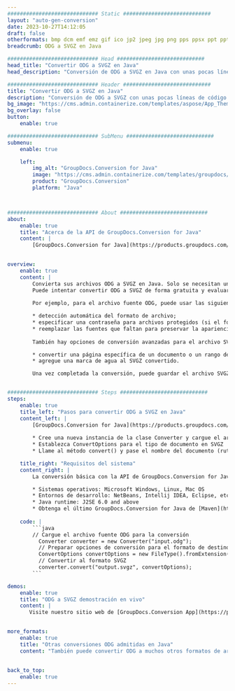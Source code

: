 ```yaml
---
############################# Static ############################
layout: "auto-gen-conversion"
date: 2023-10-27T14:12:05
draft: false
otherformats: bmp dcm emf emz gif ico jp2 jpeg jpg png pps ppsx ppt pptx psb psd svg svgz tga tif tiff webp wmf wmz
breadcrumb: ODG a SVGZ en Java

############################# Head ############################
head_title: "Convertir ODG a SVGZ en Java"
head_description: "Conversión de ODG a SVGZ en Java con unas pocas líneas de código. Convierta más de 160 formatos de archivo con la API de conversión de documentos de GroupDocs para Java"

############################# Header ############################
title: "Convertir ODG a SVGZ en Java"
description: "Conversión de ODG a SVGZ con unas pocas líneas de código Java"
bg_image: "https://cms.admin.containerize.com/templates/aspose/App_Themes/V3/images/bg/header1.png"
bg_overlay: false
button:
    enable: true

############################# SubMenu ############################
submenu:
    enable: true

    left:
        img_alt: "GroupDocs.Conversion for Java"
        image: "https://cms.admin.containerize.com/templates/groupdocs/images/product-logos/90x90-noborder/groupdocs-conversion-java.png"
        product: "GroupDocs.Conversion"
        platform: "Java"



############################# About ############################
about:
    enable: true
    title: "Acerca de la API de GroupDocs.Conversion for Java"
    content: |
        [GroupDocs.Conversion for Java](https://products.groupdocs.com/conversion/java/) es una API de conversión de formato de archivo avanzada para convertir entre formatos populares de imagen y documento como Microsoft Office, OpenDocument, PDF, HTML, correo electrónico, CAD. y mucho más con solo unas pocas líneas de código. La API nativa detecta automáticamente los formatos de los documentos originales y ofrece muchas opciones para personalizar los documentos convertidos. Junto con la función de extraer información de un documento, también admite el almacenamiento en caché de los resultados de la conversión en el disco local de forma predeterminada. Sin embargo, se puede admitir cualquier tipo de almacenamiento en caché mediante la implementación de las interfaces adecuadas: Amazon S3, Dropbox, Google Drive, Windows Azure, Reddis o cualquier otra.
    

overview:
    enable: true
    content: |
        Convierta sus archivos ODG a SVGZ en Java. Solo se necesitan un par de líneas de código Java en cualquier plataforma de su elección, como Windows, Linux, macOS.
        Puede intentar convertir ODG a SVGZ de forma gratuita y evaluar la calidad de los resultados de la conversión. Junto con los sencillos scripts de conversión de archivos, puede probar opciones más sofisticadas para cargar el archivo de origen ODG y almacenar la salida SVGZ. 
        
        Por ejemplo, para el archivo fuente ODG, puede usar las siguientes opciones de carga:

        * detección automática del formato de archivo;
        * especificar una contraseña para archivos protegidos (si el formato de archivo lo admite);
        * reemplazar las fuentes que faltan para preservar la apariencia del documento.
        
        También hay opciones de conversión avanzadas para el archivo SVGZ:

        * convertir una página específica de un documento o un rango de páginas;
        * agregue una marca de agua al SVGZ convertido.

        Una vez completada la conversión, puede guardar el archivo SVGZ en su ruta de archivo local o en cualquier almacenamiento de terceros, como FTP, Amazon S3, Google Drive, Dropbox, etc. Tenga en cuenta que para convertir ODG a SVGZ, no necesita instalar ningún software adicional, como MS Office, Open Office, Adobe Acrobat Reader, etc.


############################# Steps ############################
steps:
    enable: true
    title_left: "Pasos para convertir ODG a SVGZ en Java"
    content_left: |
        [GroupDocs.Conversion for Java](https://products.groupdocs.com/conversion/java/) permite a los desarrolladores convertir fácilmente el archivo ODG a SVGZ con unas pocas líneas de código.
        
        * Cree una nueva instancia de la clase Converter y cargue el archivo ODG con la ruta completa
        * Establezca ConvertOptions para el tipo de documento en SVGZ
        * Llame al método convert() y pase el nombre del documento (ruta completa) y el formato (SVGZ) como parámetro

    title_right: "Requisitos del sistema"
    content_right: |
        La conversión básica con la API de GroupDocs.Conversion for Java se puede realizar con solo unas pocas líneas de código. Nuestras API son compatibles con todas las principales plataformas y sistemas operativos. Antes de ejecutar el código a continuación, asegúrese de tener instalados los siguientes requisitos previos en su sistema.

        * Sistemas operativos: Microsoft Windows, Linux, Mac OS
        * Entornos de desarrollo: NetBeans, Intellij IDEA, Eclipse, etc.
        * Java runtime: J2SE 6.0 and above
        * Obtenga el último GroupDocs.Conversion for Java de [Maven](https://repository.groupdocs.com/webapp/#/artifacts/browse/tree/General/repo/com/groupdocs/groupdocs-conversion)
         
    code: |
        ```java    
        // Cargue el archivo fuente ODG para la conversión
          Converter converter = new Converter("input.odg");
          // Preparar opciones de conversión para el formato de destino SVGZ
          ConvertOptions convertOptions = new FileType().fromExtension("svgz").getConvertOptions();
          // Convertir al formato SVGZ
          converter.convert("output.svgz", convertOptions);
        ```

demos:
    enable: true
    title: "ODG a SVGZ demostración en vivo"
    content: |
       Visite nuestro sitio web de [GroupDocs.Conversion App](https://products.groupdocs.app/conversion/family) y pruebe la conversión de ODG a SVGZ ahora. La demostración gratuita tiene los siguientes beneficios
          

more_formats:
    enable: true
    title: "Otras conversiones ODG admitidas en Java"
    content: "También puede convertir ODG a muchos otros formatos de archivo. Consulte la lista a continuación."
       
       
back_to_top:
    enable: true
---
```

